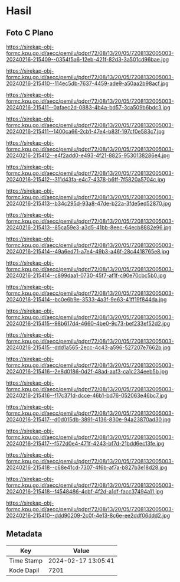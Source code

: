 # Hasil

## Foto C Plano

https://sirekap-obj-formc.kpu.go.id/aecc/pemilu/pdpr/72/08/13/20/05/7208132005003-20240216-215409--0354f5a6-12eb-421f-82d3-3a501cd96bae.jpg

https://sirekap-obj-formc.kpu.go.id/aecc/pemilu/pdpr/72/08/13/20/05/7208132005003-20240216-215410--114ec5db-7637-4459-ade9-a50aa2b98acf.jpg

https://sirekap-obj-formc.kpu.go.id/aecc/pemilu/pdpr/72/08/13/20/05/7208132005003-20240216-215411--0afaec2d-0883-4b4a-bd57-3ca509b6bdc3.jpg

https://sirekap-obj-formc.kpu.go.id/aecc/pemilu/pdpr/72/08/13/20/05/7208132005003-20240216-215411--1400ca66-2cb1-47e4-b83f-197cf0e583c7.jpg

https://sirekap-obj-formc.kpu.go.id/aecc/pemilu/pdpr/72/08/13/20/05/7208132005003-20240216-215412--e4f2add0-e493-4f21-8825-9530138286e4.jpg

https://sirekap-obj-formc.kpu.go.id/aecc/pemilu/pdpr/72/08/13/20/05/7208132005003-20240216-215412--311d43fa-e4c7-4378-b6ff-7f5820a5704c.jpg

https://sirekap-obj-formc.kpu.go.id/aecc/pemilu/pdpr/72/08/13/20/05/7208132005003-20240216-215413--b34c295d-93a8-47de-b22a-3fde5ed52870.jpg

https://sirekap-obj-formc.kpu.go.id/aecc/pemilu/pdpr/72/08/13/20/05/7208132005003-20240216-215413--85ca59e3-a3d5-41bb-8eec-64ecb8882e96.jpg

https://sirekap-obj-formc.kpu.go.id/aecc/pemilu/pdpr/72/08/13/20/05/7208132005003-20240216-215414--49a6ed71-a7e4-49b3-a46f-28c4418765e8.jpg

https://sirekap-obj-formc.kpu.go.id/aecc/pemilu/pdpr/72/08/13/20/05/7208132005003-20240216-215414--c899daa1-0730-45f7-af1f-c90e70cbc5b0.jpg

https://sirekap-obj-formc.kpu.go.id/aecc/pemilu/pdpr/72/08/13/20/05/7208132005003-20240216-215414--bc0e6b9e-3533-4a3f-9e63-41ff19f844da.jpg

https://sirekap-obj-formc.kpu.go.id/aecc/pemilu/pdpr/72/08/13/20/05/7208132005003-20240216-215415--98b617d4-4660-4be0-9c73-bef233ef52d2.jpg

https://sirekap-obj-formc.kpu.go.id/aecc/pemilu/pdpr/72/08/13/20/05/7208132005003-20240216-215415--ddd1a565-2ecc-4c43-a596-527207e7662b.jpg

https://sirekap-obj-formc.kpu.go.id/aecc/pemilu/pdpr/72/08/13/20/05/7208132005003-20240216-215416--2e8d0186-0d2f-48ad-aaf3-ca1c234eeb5b.jpg

https://sirekap-obj-formc.kpu.go.id/aecc/pemilu/pdpr/72/08/13/20/05/7208132005003-20240216-215416--f17c371d-dcce-46b1-bd76-052063e46bc7.jpg

https://sirekap-obj-formc.kpu.go.id/aecc/pemilu/pdpr/72/08/13/20/05/7208132005003-20240216-215417--d0d015db-3891-4136-830e-94a23870ad30.jpg

https://sirekap-obj-formc.kpu.go.id/aecc/pemilu/pdpr/72/08/13/20/05/7208132005003-20240216-215417--f572d0e4-471f-4243-bf7d-21bdd6ec13fe.jpg

https://sirekap-obj-formc.kpu.go.id/aecc/pemilu/pdpr/72/08/13/20/05/7208132005003-20240216-215418--c68e41cd-7307-4f6b-af7a-b827b3e18d28.jpg

https://sirekap-obj-formc.kpu.go.id/aecc/pemilu/pdpr/72/08/13/20/05/7208132005003-20240216-215418--f4548486-4cbf-4f2d-a1df-facc37494a11.jpg

https://sirekap-obj-formc.kpu.go.id/aecc/pemilu/pdpr/72/08/13/20/05/7208132005003-20240216-215410--ddd90209-2c0f-4e13-8c6e-ee2ddf06ddd2.jpg


## Metadata

| Key        | Value               |
| ---------- | ------------------- |
| Time Stamp | 2024-02-17 13:05:41 |
| Kode Dapil | 7201                |



